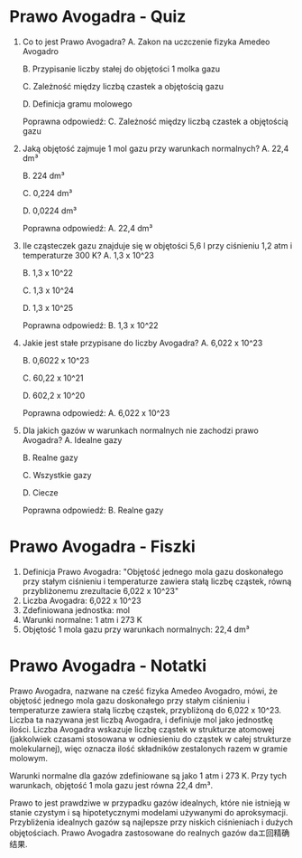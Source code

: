  # Prawo Avogadra - Quiz

1. Co to jest Prawo Avogadra?
   A. Zakon na uczczenie fizyka Amedeo Avogadro
   
   B. Przypisanie liczby stałej do objętości 1 molka gazu
   
   C. Zależność między liczbą czastek a objętością gazu
   
   D. Definicja gramu molowego

   Poprawna odpowiedź: C. Zależność między liczbą czastek a objętością gazu

2. Jaką objętość zajmuje 1 mol gazu przy warunkach normalnych?
   A. 22,4 dm³
   
   B. 224 dm³
   
   C. 0,224 dm³
   
   D. 0,0224 dm³

   Poprawna odpowiedź: A. 22,4 dm³

3. Ile cząsteczek gazu znajduje się w objętości 5,6 l przy ciśnieniu 1,2 atm i temperaturze 300 K?
   A. 1,3 x 10^23
   
   B. 1,3 x 10^22
   
   C. 1,3 x 10^24
   
   D. 1,3 x 10^25

   Poprawna odpowiedź: B. 1,3 x 10^22

4. Jakie jest stałe przypisane do liczby Avogadra?
   A. 6,022 x 10^23
   
   B. 0,6022 x 10^23
   
   C. 60,22 x 10^21
   
   D. 602,2 x 10^20

   Poprawna odpowiedź: A. 6,022 x 10^23

5. Dla jakich gazów w warunkach normalnych nie zachodzi prawo Avogadra?
   A. Idealne gazy
   
   B. Realne gazy
   
   C. Wszystkie gazy
   
   D. Ciecze

   Poprawna odpowiedź: B. Realne gazy

# Prawo Avogadra - Fiszki

1. Definicja Prawo Avogadra:
   "Objętość jednego mola gazu doskonałego przy stałym ciśnieniu i temperaturze zawiera stałą liczbę cząstek, równą przybliżonemu zrezultacie 6,022 x 10^23"
2. Liczba Avogadra: 6,022 x 10^23
3. Zdefiniowana jednostka: mol
4. Warunki normalne: 1 atm i 273 K
5. Objętość 1 mola gazu przy warunkach normalnych: 22,4 dm³

# Prawo Avogadra - Notatki

Prawo Avogadra, nazwane na cześć fizyka Amedeo Avogadro, mówi, że objętość jednego mola gazu doskonałego przy stałym ciśnieniu i temperaturze zawiera stałą liczbę cząstek, przybliżoną do 6,022 x 10^23. Liczba ta nazywana jest liczbą Avogadra, i definiuje mol jako jednostkę ilości. Liczba Avogadra wskazuje liczbę cząstek w strukturze atomowej (jakkolwiek czasami stosowana w odniesieniu do cząstek w całej strukturze molekularnej), więc oznacza ilość składników zestalonych razem w gramie molowym.

Warunki normalne dla gazów zdefiniowane są jako 1 atm i 273 K. Przy tych warunkach, objętość 1 mola gazu jest równa 22,4 dm³.

Prawo to jest prawdziwe w przypadku gazów idealnych, które nie istnieją w stanie czystym i są hipotetycznymi modelami używanymi do aproksymacji. Przybliżenia idealnych gazów są najlepsze przy niskich ciśnieniach i dużych objętościach. Prawo Avogadra zastosowane do realnych gazów daエ回精确结果.